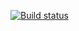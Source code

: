[![Build status](https://ci.appveyor.com/api/projects/status/0o33lm2bpcr7pray?svg=true)](https://ci.appveyor.com/project/ktonyi/patterns)
